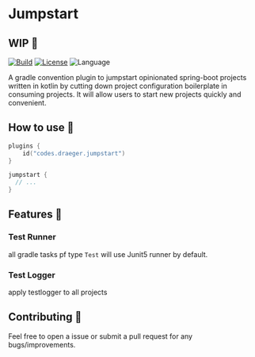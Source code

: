 # Jumpstart 

## WIP 🚸

[![Build](https://github.com/christian-draeger/project-jumpstart/actions/workflows/pre-merge.yaml/badge.svg)](https://github.com/christian-draeger/project-jumpstart/actions/workflows/pre-merge.yaml)
[![License](https://img.shields.io/github/license/cortinico/kotlin-android-template.svg)](LICENSE) 
![Language](https://img.shields.io/github/languages/top/cortinico/kotlin-android-template?color=blue&logo=kotlin)

A gradle convention plugin to jumpstart opinionated spring-boot projects written in kotlin by cutting down project configuration boilerplate in consuming projects.
It will allow users to start new projects quickly and convenient.

## How to use 👣

```kotlin 
plugins {
    id("codes.draeger.jumpstart")
}

jumpstart {
  // ...
}

```

## Features 🎨
### Test Runner
all gradle tasks pf type `Test` will use Junit5 runner by default.

### Test Logger
apply testlogger to all projects

## Contributing 🤝

Feel free to open a issue or submit a pull request for any bugs/improvements.
